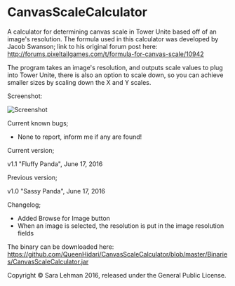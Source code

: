 # CanvasScaleCalculator
A calculator for determining canvas scale in Tower Unite based off of an image's resolution. The formula used in this calculator was developed by Jacob Swanson; link to his original forum post here:
http://forums.pixeltailgames.com/t/formula-for-canvas-scale/10942

The program takes an image's resolution, and outputs scale values to plug into Tower Unite, there is also an option to scale down, so you can achieve smaller sizes by scaling down the X and Y scales.

Screenshot:

![Screenshot](http://i.imgur.com/uHXharw.png)

Current known bugs;

 * None to report, inform me if any are found!

Current version;

  v1.1 "Fluffy Panda", June 17, 2016

Previous version;

  v1.0 "Sassy Panda", June 17, 2016


Changelog;

 * Added Browse for Image button
 * When an image is selected, the resolution is put in the image resolution fields

The binary can be downloaded here:
https://github.com/QueenHidari/CanvasScaleCalculator/blob/master/Binaries/CanvasScaleCalculator.jar

Copyright © Sara Lehman 2016, released under the General Public License.
